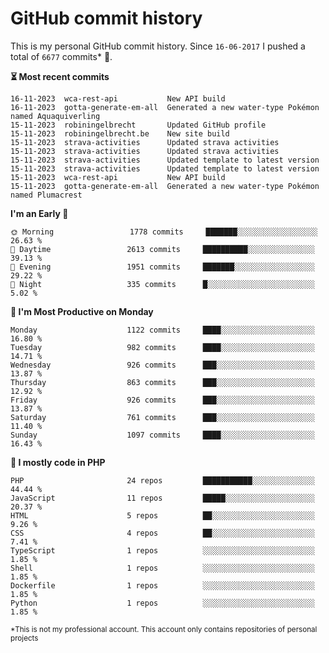 # GitHub commit history
This is my personal GitHub commit history. Since <!--START_SECTION:first-commit-date-->`16-06-2017`<!--END_SECTION:first-commit-date--> I pushed a total of <!--START_SECTION:total-commit-count-->`6677`<!--END_SECTION:total-commit-count--> commits* 🎉.

<!--START_SECTION:most-recent-commits-->
**⏳ Most recent commits**
                                        
```text
16-11-2023  wca-rest-api           New API build
16-11-2023  gotta-generate-em-all  Generated a new water-type Pokémon named Aquaquiverling
15-11-2023  robiningelbrecht       Updated GitHub profile
15-11-2023  robiningelbrecht.be    New site build
15-11-2023  strava-activities      Updated strava activities
15-11-2023  strava-activities      Updated strava activities
15-11-2023  strava-activities      Updated template to latest version
15-11-2023  strava-activities      Updated template to latest version
15-11-2023  wca-rest-api           New API build
15-11-2023  gotta-generate-em-all  Generated a new water-type Pokémon named Plumacrest
```
<!--END_SECTION:most-recent-commits-->  

<!--START_SECTION:commits-per-day-time-->
**I&#039;m an Early 🐤**

```text
🌞 Morning                 1778 commits     ███████░░░░░░░░░░░░░░░░░░   26.63 %
🌆 Daytime                 2613 commits     ██████████░░░░░░░░░░░░░░░   39.13 %
🌃 Evening                 1951 commits     ███████░░░░░░░░░░░░░░░░░░   29.22 %
🌙 Night                   335 commits      █░░░░░░░░░░░░░░░░░░░░░░░░   5.02 %
```
<!--END_SECTION:commits-per-day-time-->  

<!--START_SECTION:commits-per-weekday-->
**📅 I&#039;m Most Productive on Monday**

```text
Monday                    1122 commits     ████░░░░░░░░░░░░░░░░░░░░░   16.80 %
Tuesday                   982 commits      ████░░░░░░░░░░░░░░░░░░░░░   14.71 %
Wednesday                 926 commits      ███░░░░░░░░░░░░░░░░░░░░░░   13.87 %
Thursday                  863 commits      ███░░░░░░░░░░░░░░░░░░░░░░   12.92 %
Friday                    926 commits      ███░░░░░░░░░░░░░░░░░░░░░░   13.87 %
Saturday                  761 commits      ███░░░░░░░░░░░░░░░░░░░░░░   11.40 %
Sunday                    1097 commits     ████░░░░░░░░░░░░░░░░░░░░░   16.43 %
```
<!--END_SECTION:commits-per-weekday-->  

<!--START_SECTION:repos-per-language-->
**💬 I mostly code in PHP**

```text
PHP                       24 repos         ███████████░░░░░░░░░░░░░░   44.44 %
JavaScript                11 repos         █████░░░░░░░░░░░░░░░░░░░░   20.37 %
HTML                      5 repos          ██░░░░░░░░░░░░░░░░░░░░░░░   9.26 %
CSS                       4 repos          ██░░░░░░░░░░░░░░░░░░░░░░░   7.41 %
TypeScript                1 repos          ░░░░░░░░░░░░░░░░░░░░░░░░░   1.85 %
Shell                     1 repos          ░░░░░░░░░░░░░░░░░░░░░░░░░   1.85 %
Dockerfile                1 repos          ░░░░░░░░░░░░░░░░░░░░░░░░░   1.85 %
Python                    1 repos          ░░░░░░░░░░░░░░░░░░░░░░░░░   1.85 %
```
<!--END_SECTION:repos-per-language-->  

<sub>*This is not my professional account. This account only contains repositories of personal projects</sub>
